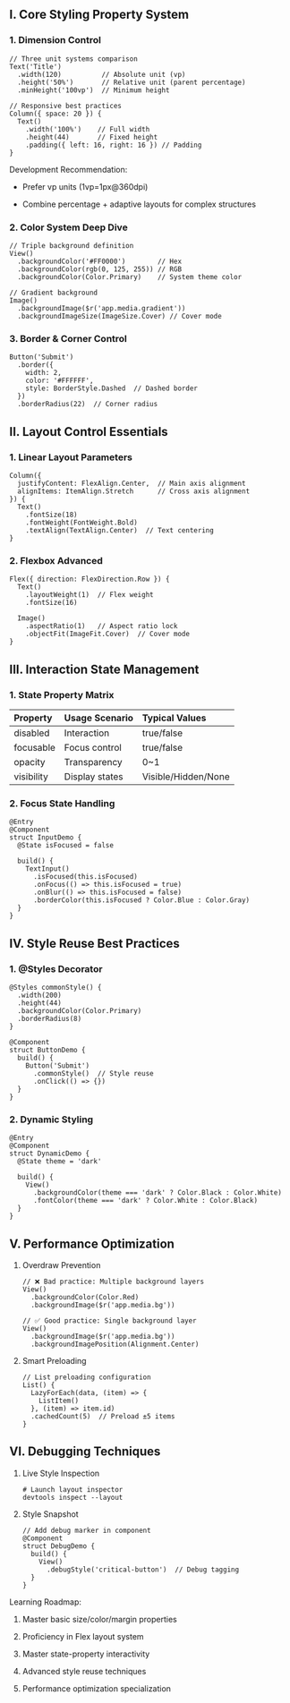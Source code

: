 

## I. Core Styling Property System

### 1. Dimension Control

```
// Three unit systems comparison
Text('Title')
  .width(120)          // Absolute unit (vp)
  .height('50%')       // Relative unit (parent percentage)
  .minHeight('100vp')  // Minimum height

// Responsive best practices
Column({ space: 20 }) {
  Text()
    .width('100%')    // Full width
    .height(44)       // Fixed height
    .padding({ left: 16, right: 16 }) // Padding
}
```

​Development Recommendation:​​

* Prefer vp units (1vp=1px@360dpi)

* Combine percentage + adaptive layouts for complex structures

### 2. Color System Deep Dive

```
// Triple background definition
View()
  .backgroundColor('#FF0000')        // Hex
  .backgroundColor(rgb(0, 125, 255)) // RGB
  .backgroundColor(Color.Primary)    // System theme color

// Gradient background
Image()
  .backgroundImage($r('app.media.gradient'))
  .backgroundImageSize(ImageSize.Cover) // Cover mode
```

### 3. Border & Corner Control

```
Button('Submit')
  .border({ 
    width: 2, 
    color: '#FFFFFF',
    style: BorderStyle.Dashed  // Dashed border
  })
  .borderRadius(22)  // Corner radius
```

## II. Layout Control Essentials

### 1. Linear Layout Parameters

```
Column({ 
  justifyContent: FlexAlign.Center,  // Main axis alignment
  alignItems: ItemAlign.Stretch      // Cross axis alignment
}) {
  Text()
    .fontSize(18)
    .fontWeight(FontWeight.Bold)
    .textAlign(TextAlign.Center)  // Text centering
}
```

### 2. Flexbox Advanced

```
Flex({ direction: FlexDirection.Row }) {
  Text()
    .layoutWeight(1)  // Flex weight
    .fontSize(16)
  
  Image()
    .aspectRatio(1)   // Aspect ratio lock
    .objectFit(ImageFit.Cover)  // Cover mode
}
```

## III. Interaction State Management

### 1. State Property Matrix

| Property   | Usage Scenario | Typical Values      |
| :--------- | :------------- | :------------------ |
| disabled   | Interaction    | true/false          |
| focusable  | Focus control  | true/false          |
| opacity    | Transparency   | 0~1                 |
| visibility | Display states | Visible/Hidden/None |

### 2. Focus State Handling

```
@Entry
@Component
struct InputDemo {
  @State isFocused = false

  build() {
    TextInput()
      .isFocused(this.isFocused)
      .onFocus(() => this.isFocused = true)
      .onBlur(() => this.isFocused = false)
      .borderColor(this.isFocused ? Color.Blue : Color.Gray)
  }
}
```

## IV. Style Reuse Best Practices

### 1. @Styles Decorator

```
@Styles commonStyle() {
  .width(200)
  .height(44)
  .backgroundColor(Color.Primary)
  .borderRadius(8)
}

@Component
struct ButtonDemo {
  build() {
    Button('Submit')
      .commonStyle()  // Style reuse
      .onClick(() => {})
  }
}
```

### 2. Dynamic Styling

```
@Entry
@Component
struct DynamicDemo {
  @State theme = 'dark'

  build() {
    View()
      .backgroundColor(theme === 'dark' ? Color.Black : Color.White)
      .fontColor(theme === 'dark' ? Color.White : Color.Black)
  }
}
```

## V. Performance Optimization

1. ​Overdraw Prevention​

   ```
   // ❌ Bad practice: Multiple background layers
   View()
     .backgroundColor(Color.Red)
     .backgroundImage($r('app.media.bg'))

   // ✅ Good practice: Single background layer
   View()
     .backgroundImage($r('app.media.bg'))
     .backgroundImagePosition(Alignment.Center)
   ```

2. ​Smart Preloading​

   ```
   // List preloading configuration
   List() {
     LazyForEach(data, (item) => {
       ListItem()
     }, (item) => item.id)
     .cachedCount(5)  // Preload ±5 items
   }
   ```

## VI. Debugging Techniques

1. ​Live Style Inspection​

   ```
   # Launch layout inspector
   devtools inspect --layout
   ```

2. ​Style Snapshot​

   ```
   // Add debug marker in component
   @Component
   struct DebugDemo {
     build() {
       View()
         .debugStyle('critical-button')  // Debug tagging
     }
   }
   ```

​Learning Roadmap:​​

1. Master basic size/color/margin properties

2. Proficiency in Flex layout system

3. Master state-property interactivity

4. Advanced style reuse techniques

5. Performance optimization specialization

